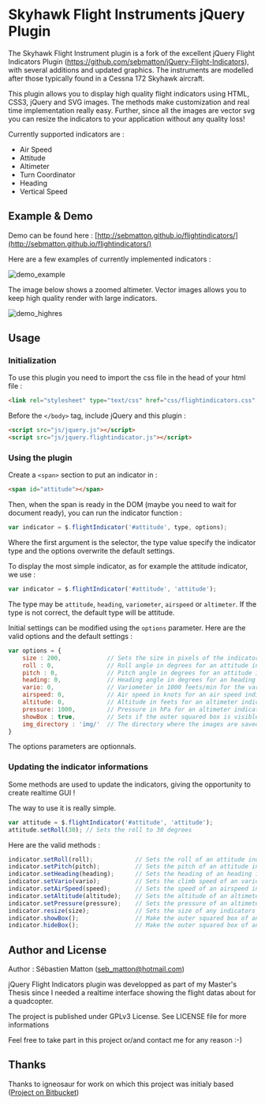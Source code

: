 Skyhawk Flight Instruments jQuery Plugin
===================

The Skyhawk Flight Instrument plugin is a fork of the excellent jQuery Flight Indicators Plugin (https://github.com/sebmatton/jQuery-Flight-Indicators), with several additions and updated graphics. The instruments are modelled after those typically found in a Cessna 172 Skyhawk aircraft.

This plugin allows you to display high quality flight indicators using HTML, CSS3, jQuery and SVG images. The methods make customization and real time implementation really easy. Further, since all the images are vector svg you can resize the indicators to your application without any quality loss!

Currently supported indicators are :

* Air Speed
* Attitude
* Altimeter
* Turn Coordinator
* Heading
* Vertical Speed

Example & Demo
-------------------
Demo can be found here : [http://sebmatton.github.io/flightindicators/](http://sebmatton.github.io/flightindicators/)

Here are a few examples of currently implemented indicators :

![demo_example](https://raw.githubusercontent.com/uw-ray/Skyhawk-Flight-Instruments/master/docs/dashboard.png "Indicator examples")

The image below shows a zoomed altimeter. Vector images allows you to keep high quality render with large indicators.

![demo_highres](https://raw.githubusercontent.com/uw-ray/Skyhawk-Flight-Instruments/master/docs/zoom_example.png "High resolution indicator")

Usage
-------------------
### Initialization
To use this plugin you need to import the css file in the head of your html file :

```html
<link rel="stylesheet" type="text/css" href="css/flightindicators.css" />
```

Before the `</body>` tag, include jQuery and this plugin :

```html
<script src="js/jquery.js"></script>
<script src="js/jquery.flightindicator.js"></script>
```

### Using the plugin
Create a `<span>` section to put an indicator in :

```html
<span id="attitude"></span>
```

Then, when the span is ready in the DOM (maybe you need to wait for document ready), you can run the indicator function :

```js
var indicator = $.flightIndicator('#attitude', type, options);
```
Where the first argument is the selector, the type value specify the indicator type and the options overwrite the default settings.

To display the most simple indicator, as for example the attitude indicator, we use :

```js
var indicator = $.flightIndicator('#attitude', 'attitude');
```

The type may be `attitude`, `heading`, `variometer`, `airspeed` or `altimeter`. If the type is not correct, the default type will be attitude.

Initial settings can be modified using the `options` parameter. Here are the valid options and the default settings :

```js
var options = {
	size : 200,				// Sets the size in pixels of the indicator (square)
	roll : 0,				// Roll angle in degrees for an attitude indicator
	pitch : 0,				// Pitch angle in degrees for an attitude indicator
	heading: 0,				// Heading angle in degrees for an heading indicator
	vario: 0,				// Variometer in 1000 feets/min for the variometer indicator
	airspeed: 0,			// Air speed in knots for an air speed indicator
	altitude: 0,			// Altitude in feets for an altimeter indicator
	pressure: 1000,			// Pressure in hPa for an altimeter indicator
	showBox : true,			// Sets if the outer squared box is visible or not (true or false)
	img_directory : 'img/'	// The directory where the images are saved to
}
```

The options parameters are optionnals.

### Updating the indicator informations
Some methods are used to update the indicators, giving the opportunity to create realtime GUI !

The way to use it is really simple.

```js
var attitude = $.flightIndicator('#attitude', 'attitude');
attitude.setRoll(30); // Sets the roll to 30 degrees
```

Here are the valid methods :

```js
indicator.setRoll(roll);			// Sets the roll of an attitude indicator
indicator.setPitch(pitch);			// Sets the pitch of an attitude indicator
indicator.setHeading(heading);		// Sets the heading of an heading indicator
indicator.setVario(vario);			// Sets the climb speed of an variometer indicator
indicator.setAirSpeed(speed);		// Sets the speed of an airspeed indicator
indicator.setAltitude(altitude);	// Sets the altitude of an altimeter indicator
indicator.setPressure(pressure);	// Sets the pressure of an altimeter indicator
indicator.resize(size);				// Sets the size of any indicators
indicator.showBox();				// Make the outer squared box of any instrument visible
indicator.hideBox();				// Make the outer squared box of any instrument invisible
```

Author and License
-----------
Author : Sébastien Matton (seb_matton@hotmail.com)

jQuery Flight Indicators plugin was developped as part of my Master's Thesis since I needed a realtime interface showing the flight datas about for a quadcopter.

The project is published under GPLv3 License. See LICENSE file for more informations

Feel free to take part in this project or/and contact me for any reason :-)


Thanks
---------
Thanks to igneosaur for work on which this project was initialy based ([Project on Bitbucket](https://bitbucket.org/igneosaur/attitude-indicator))
